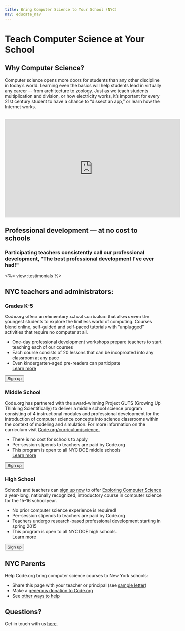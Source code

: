 ```yaml
---
title: Bring Computer Science to Your School (NYC)
nav: educate_nav
---
```


# Teach Computer Science at Your School

## Why Computer Science?

Computer science opens more doors for students than any other discipline in today’s world. Learning even the basics will help students lead in virtually any career -- from architecture to zoology.  Just as we teach students multiplication and division, or how electricity works, it’s important for every 21st century student to have a chance to “dissect an app,” or learn how the Internet works.

<br />

<iframe width="560" height="315" src="https://www.youtube.com/embed/nKIu9yen5nc" frameborder="0" allowfullscreen></iframe>

## Professional development — at no cost to schools

### Participating teachers consistently call our professional development, "The best professional development I've ever had!"

<%= view :testimonials %>

## NYC teachers and administrators:

### Grades K-5

Code.org offers an elementary school curriculum that allows even the youngest students to explore the limitless world of computing. Courses blend online, self-guided and self-paced tutorials with “unplugged” activities that require no computer at all.

- One-day professional development workshops prepare teachers to start teaching each of our courses
- Each course consists of 20 lessons that can be incoproated into any classroom at any pace
- Even kindergarten-aged pre-readers can participate<br />
[Learn more](/k5)

[<button>Sign up</button>](/professional-development-workshops)


### Middle School

Code.org has partnered with the award-winning Project GUTS (Growing Up Thinking Scientifically) to deliver a middle school science program consisting of 4 instructional modules and professional development for the introduction of computer science concepts into science classrooms within the context of modeling and simulation. For more information on the curriculum visit [Code.org/curriculum/science.](Code.org/curriculum/science)

- There is no cost for schools to apply
- Per-session stipends to teachers are paid by Code.org
- This program is open to all NYC DOE middle schools<br />
[Learn more](/educate/professional-development)

[<button>Sign up</button>](http://izonenyc.org/initiatives/blended-learning-institute/#computer-science-track)

### High School

Schools and teachers can [sign up now](http://izonenyc.org/initiatives/blended-learning-institute/#computer-science-track) to offer [Exploring Computer Science](exploringcs.org/curriculum) a year-long, nationally recognized, introductory course in computer science for the 15-16 school year.

- No prior computer science experience is required!
- Per-session stipends to teachers are paid by Code.org
- Teachers undergo research-based professional development starting in spring 2015
- This program is open to all NYC DOE high schools.<br />
[Learn more](/educate/professional-development)

[<button>Sign up</button>](http://izonenyc.org/initiatives/blended-learning-institute/#computer-science-track)

## NYC Parents

Help Code.org bring computer science courses to New York schools:

* Share this page with your teacher or principal (see [sample letter](/promote/nycletter))
* Make a [generous donation to Code.org](/donate)
* See [other ways to help](/help)


## Questions? 

Get in touch with us [here](http://support.code.org/).


